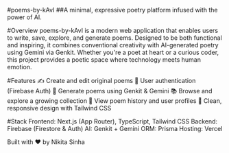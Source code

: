 #poems-by-kAvI
##A minimal, expressive poetry platform infused with the power of AI.

#Overview
poems-by-kAvI is a modern web application that enables users to write, save, explore, and generate poems. Designed to be both functional and inspiring, it combines conventional creativity with AI-generated poetry using Gemini via Genkit.
Whether you're a poet at heart or a curious coder, this project provides a poetic space where technology meets human emotion.

#Features
✍️ Create and edit original poems
🔐 User authentication (Firebase Auth)
🧠 Generate poems using Genkit & Gemini
📚 Browse and explore a growing collection
🧾 View poem history and user profiles
🎨 Clean, responsive design with Tailwind CSS

#Stack
Frontend: Next.js (App Router), TypeScript, Tailwind CSS
Backend: Firebase (Firestore & Auth)
AI: Genkit + Gemini
ORM: Prisma
Hosting: Vercel

Built with ❤️ by Nikita Sinha
